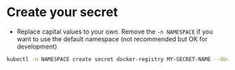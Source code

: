 # Create your secret

- Replace capital values to your own.  Remove the `-n NAMESPACE` if you want to use the default namespace (not recommended but OK for development)

```sh
kubectl -n NAMESPACE create secret docker-registry MY-SECRET-NAME --docker-server=DOCKER_REGISTRY_SERVER --docker-username=DOCKER_USER --docker-password=DOCKER_PASSWORD --docker-email=DOCKER_EMAIL
```
